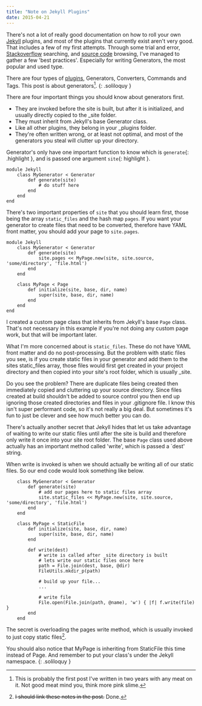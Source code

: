 ```yaml
---
title: "Note on Jekyll Plugins"
date: 2015-04-21
---
```


There's not a lot of really good documentation on how to roll your own [Jekyll](http://jekyllrb.com) plugins, and most of the plugins that currently exist aren't very good. That includes a few of my first attempts. Through some trial and error, [Stackoverflow](http://stackoverflow.com) searching, and [source code](https://github.com/jekyll/jekyll) browsing, I've managed to gather a few 'best practices'. Especially for writing Generators, the most popular and used type.

There are four types of [plugins](http://jekyllrb.com/docs/plugins/), Generators, Converters, Commands and Tags. This post is about generators[^1].
{: .soliloquy }

There are four important things you should know about generators first.

* They are invoked before the site is built, but after it is initialized, and usually directly copied to the _site folder.
* They must inherit from Jekyll's base Generator class.
* Like all other plugins, they belong in your _plugins folder.
* They're often written wrong, or at least not optimal, and most of the generators you steal will clutter up your directory.

Generator's only have one important function to know which is `generate`{: .highlight }, and is passed one argument `site`{: highlight }.

~~~
module Jekyll
    class MyGenerator < Generator
        def generate(site)
            # do stuff here
        end
    end
end
~~~

There's two important properties of `site` that you should learn first, those being the array `static_files` and the hash map `pages`. If you want your generator to create files that need to be converted, therefore have YAML front matter, you should add your page to `site.pages`.

~~~
module Jekyll
    class MyGenerator < Generator
        def generate(site)
            site.pages << MyPage.new(site, site.source, 'some/directory', 'file.html')
        end
    end

    class MyPage < Page
        def initialize(site, base, dir, name)
            super(site, base, dir, name)
        end
    end
end
~~~

I created a custom page class that inherits from Jekyll's base `Page` class. That's not necessary in this example if you're not doing any custom page work, but that will be important later.

What I'm more concerned about is `static_files`. These do not have YAML front matter and do no post-processing. But the problem with static files you see, is if you create static files in your generator and add them to the sites static_files array, those files would first get created in your project directory and then copied into your site's root folder, which is usually _site.

Do you see the problem? There are duplicate files being created then immediately copied and cluttering up your source directory. Since files created at build shouldn't be added to source control you then end up ignoring those created directories and files in your .gitignore file. I know this isn't super performant code, so it's not really a big deal. But sometimes it's fun to just be clever and see how much better you can do.

There's actually another secret that Jekyll hides that let us take advantage of waiting to write our static files until after the site is build and therefore only write it once into your site root folder. The base `Page` class used above actually has an important method called 'write', which is passed a `dest' string. 

When write is invoked is when we should actually be writing all of our static files. So our end code would look something like below.

~~~
    class MyGenerator < Generator
        def generate(site)
            # add our pages here to static files array
            site.static_files << MyPage.new(site, site.source, 'some/directory', 'file.html')
        end
    end

    class MyPage < StaticFile
        def initialize(site, base, dir, name)
            super(site, base, dir, name)
        end

        def write(dest)
            # write is called after _site directory is built
            # lets write our static files once here
            path = File.join(dest, base, @dir)
            FileUtils.mkdir_p(path)

            # build up your file...
            ...

            # write file
            File.open(File.join(path, @name), 'w') { |f| f.write(file) }
        end
    end
~~~

The secret is overloading the pages write method, which is usually invoked to just copy static files[^2].

You should also notice that MyPage is inheriting from StaticFile this time instead of Page. And remember to put your class's under the Jekyll namespace.
{: .soliloquy }

[^1]: This is probably the first post I've written in two years with any meat on it. Not good meat mind you, think more pink slime.
[^2]: <del>I should link these notes in the post.</del> Done.
